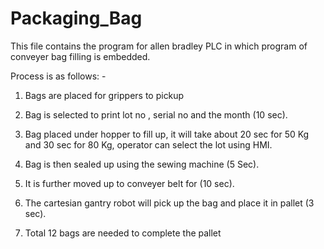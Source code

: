 # Packaging_Bag
This file contains the program for allen bradley PLC in which program of conveyer bag filling is embedded.

Process is as follows: - 

1) Bags are placed for grippers to pickup

2) Bag is selected to print lot no , serial no and the month (10 sec).
   
3) Bag placed under hopper to fill up, it will take about 20 sec for 50 Kg and 30 sec for 80 Kg, operator can select the lot using HMI.

4) Bag is then sealed up using the sewing machine (5 Sec).

5) It is further moved up to conveyer belt for (10 sec).

6) The cartesian gantry robot will pick up the bag and place it in pallet (3 sec).

7) Total 12 bags are needed to complete the pallet
